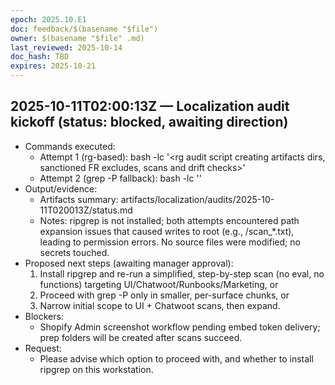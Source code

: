 ```yaml
---
epoch: 2025.10.E1
doc: feedback/$(basename "$file")
owner: $(basename "$file" .md)
last_reviewed: 2025-10-14
doc_hash: TBD
expires: 2025-10-21
---
```


<!-- Log new updates below. Include timestamp, command/output, and evidence path. -->

## 2025-10-11T02:00:13Z — Localization audit kickoff (status: blocked, awaiting direction)
- Commands executed:
  - Attempt 1 (rg-based): bash -lc '<rg audit script creating artifacts dirs, sanctioned FR excludes, scans and drift checks>'
  - Attempt 2 (grep -P fallback): bash -lc '<grep-based audit script using scan_list helper and per-surface scans>'
- Output/evidence:
  - Artifacts summary: artifacts/localization/audits/2025-10-11T020013Z/status.md
  - Notes: ripgrep is not installed; both attempts encountered path expansion issues that caused writes to root (e.g., /scan_*.txt), leading to permission errors. No source files were modified; no secrets touched.
- Proposed next steps (awaiting manager approval):
  1) Install ripgrep and re-run a simplified, step-by-step scan (no eval, no functions) targeting UI/Chatwoot/Runbooks/Marketing, or
  2) Proceed with grep -P only in smaller, per-surface chunks, or
  3) Narrow initial scope to UI + Chatwoot scans, then expand.
- Blockers:
  - Shopify Admin screenshot workflow pending embed token delivery; prep folders will be created after scans succeed.
- Request:
  - Please advise which option to proceed with, and whether to install ripgrep on this workstation.

